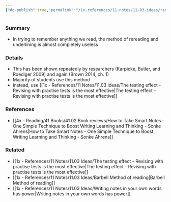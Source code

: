 ```yaml
---
{"dg-publish":true,"permalink":"/1x-references/11-notes/11-03-ideas/rereading-and-underlining-is-useless/","title":"Rereading and underlining is useless","created":"2024-02-14T20:18:24.826+03:00","updated":"2024-02-14T20:18:24.826+03:00"}
---
```



### Summary
- In trying to remember anything we read, the method of rereading and underlining is almost completely useless

### Details
- This has been shown repeatedly by researchers (Karpicke, Butler, and Roediger 2009) and again (Brown 2014, ch. 1)
- Majority of students use this method
- instead, use [[1x - References/11 Notes/11.03 Ideas/The testing effect - Revising with practise tests is the most effective\|The testing effect - Revising with practise tests is the most effective]]

### References
- [[4x - Reading/41 Books/41.02 Book reviews/How to Take Smart Notes - One Simple Technique to Boost Writing Learning and Thinking - Sonke Ahrens\|How to Take Smart Notes - One Simple Technique to Boost Writing Learning and Thinking - Sonke Ahrens]]

### Related
- [[1x - References/11 Notes/11.03 Ideas/The testing effect - Revising with practise tests is the most effective\|The testing effect - Revising with practise tests is the most effective]]
- [[1x - References/11 Notes/11.03 Ideas/Barbell Method of reading\|Barbell Method of reading]]
- [[1x - References/11 Notes/11.03 Ideas/Writing notes in your own words has power\|Writing notes in your own words has power]]